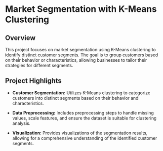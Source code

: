 # Market Segmentation with K-Means Clustering

## Overview
This project focuses on market segmentation using K-Means clustering to identify distinct customer segments. 
The goal is to group customers based on their behavior or characteristics, allowing businesses to tailor their strategies for different segments.
## Project Highlights
- **Customer Segmentation:** Utilizes K-Means clustering to categorize customers into distinct segments based on their behavior and characteristics.
  
- **Data Preprocessing:** Includes preprocessing steps to handle missing values, scale features, and ensure the dataset is suitable for clustering analysis.

- **Visualization:** Provides visualizations of the segmentation results, allowing for a comprehensive understanding of the identified customer segments.
